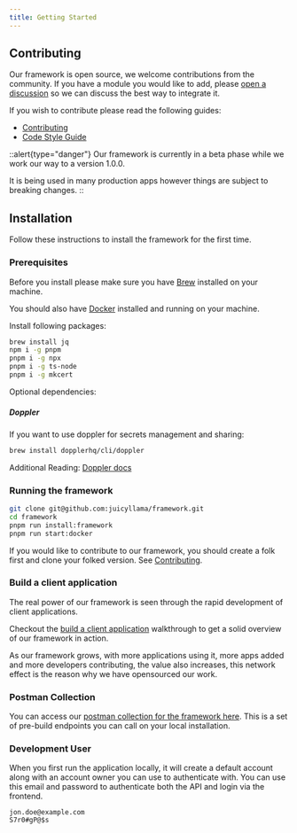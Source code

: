 ```yaml
---
title: Getting Started
---
```


## Contributing

Our framework is open source, we welcome contributions from the community. If you have a module you would like to add, please [open a discussion](https://github.com/juicyllama/framework/discussions) so we can discuss the best way to integrate it.

If you wish to contribute please read the following guides:

-   [Contributing](../developers/contributing)
-   [Code Style Guide](../developers/code-style-guide)

::alert{type="danger"}
Our framework is currently in a beta phase while we work our way to a version 1.0.0.

It is being used in many production apps however things are subject to breaking changes.
::

## Installation

Follow these instructions to install the framework for the first time.

### Prerequisites

Before you install please make sure you have [Brew](https://docs.brew.sh/Installation) installed on your machine.

You should also have [Docker](https://docs.docker.com/get-docker/) installed and running on your machine.

Install following packages:

```bash
brew install jq
npm i -g pnpm
pnpm i -g npx
pnpm i -g ts-node
pnpm i -g mkcert
```

Optional dependencies:

##### Doppler

If you want to use doppler for secrets management and sharing:

```bash
brew install dopplerhq/cli/doppler
```

Additional Reading: [Doppler docs](https://docs.doppler.com/docs/install-cli)

### Running the framework

```bash
git clone git@github.com:juicyllama/framework.git
cd framework
pnpm run install:framework
pnpm run start:docker
```

If you would like to contribute to our framework, you should create a folk first and clone your folked version. See [Contributing](./developers/contributing).

### Build a client application

The real power of our framework is seen through the rapid development of client applications.

Checkout the [build a client application](https://github.com/juicyllama/client-quickstart) walkthrough to get a solid overview of our framework in action.

As our framework grows, with more applications using it, more apps added and more developers contributing, the value also increases, this network effect is the reason why we have opensourced our work.

### Postman Collection

You can access our [postman collection for the framework here](https://www.postman.com/juicyllama/workspace/framework/overview). This is a set of pre-build endpoints you can call on your local installation. 

### Development User

When you first run the application locally, it will create a default account along with an account owner you can use to authenticate with. You can use this email and password to authenticate both the API and login via the frontend.

```
jon.doe@example.com
S7r0#gP@$s
```